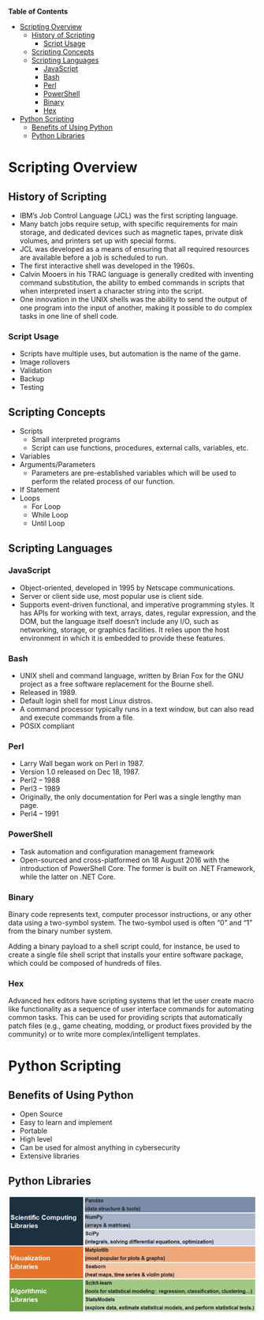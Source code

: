 <!-- START doctoc generated TOC please keep comment here to allow auto update -->
<!-- DON'T EDIT THIS SECTION, INSTEAD RE-RUN doctoc TO UPDATE -->
**Table of Contents**

- [Scripting Overview](#scripting-overview)
  - [History of Scripting](#history-of-scripting)
    - [Script Usage](#script-usage)
  - [Scripting Concepts](#scripting-concepts)
  - [Scripting Languages](#scripting-languages)
    - [JavaScript](#javascript)
    - [Bash](#bash)
    - [Perl](#perl)
    - [PowerShell](#powershell)
    - [Binary](#binary)
    - [Hex](#hex)
- [Python Scripting](#python-scripting)
  - [Benefits of Using Python](#benefits-of-using-python)
  - [Python Libraries](#python-libraries)

<!-- END doctoc generated TOC please keep comment here to allow auto update -->

# Scripting Overview

## History of Scripting

- IBM’s Job Control Language (JCL) was the first scripting language. 
- Many batch jobs require setup, with specific requirements for main storage, and dedicated devices such as magnetic tapes, private disk volumes, and printers set up with special forms.
- JCL was developed as a means of ensuring that all required resources are available before a job is scheduled to run.
- The first interactive shell was developed in the 1960s.
- Calvin Mooers in his TRAC language is generally credited with inventing command substitution, the ability to embed commands in scripts that when interpreted insert a character string into the script.
- One innovation in the UNIX shells was the ability to send the output of one program into the input of another, making it possible to do complex tasks in one line of shell code.

### Script Usage

- Scripts have multiple uses, but automation is the name of the game.
- Image rollovers
- Validation
- Backup
- Testing

## Scripting Concepts

- Scripts
	- Small interpreted programs
	- Script can use functions, procedures, external calls, variables, etc.
- Variables
- Arguments/Parameters
	- Parameters are pre-established variables which will be used to perform the related process of our function.
- If Statement
- Loops
	- For Loop
	- While Loop
	- Until Loop

## Scripting Languages

### JavaScript

- Object-oriented, developed in 1995 by Netscape communications.
- Server or client side use, most popular use is client side.
- Supports event-driven functional, and imperative programming styles. It has APIs for working with text, arrays, dates, regular expression, and the DOM, but the language itself doesn’t include any I/O, such as networking, storage, or graphics facilities. It relies upon the host environment in which it is embedded to provide these features.

### Bash

- UNIX shell and command language, written by Brian Fox for the GNU project as a free software replacement for the Bourne shell.
-  Released in 1989.
- Default login shell for most Linux distros.
- A command processor typically runs in a text window, but can also read and execute commands from a file.
- POSIX compliant

### Perl

- Larry Wall began work on Perl in 1987.
- Version 1.0 released on Dec 18, 1987.
- Perl2 – 1988
- Perl3 – 1989
- Originally, the only documentation for Perl was a single lengthy man page.
- Perl4 – 1991

### PowerShell

- Task automation and configuration management framework
- Open-sourced and cross-platformed on 18 August 2016 with the introduction of PowerShell Core. The former is built on .NET Framework, while the latter on .NET Core.

### Binary

Binary code represents text, computer processor instructions, or any other data using a two-symbol system. The two-symbol used is often “0” and “1” from the binary number system.

Adding a binary payload to a shell script could, for instance, be used to create a single file shell script that installs your entire software package, which could be composed of hundreds of files.

### Hex

Advanced hex editors have scripting systems that let the user create macro like functionality as a sequence of user interface commands for automating common tasks. This can be used for providing scripts that automatically patch files (e.g., game cheating, modding, or product fixes provided by the community) or to write more complex/intelligent templates.

# Python Scripting

## Benefits of Using Python

- Open Source
- Easy to learn and implement
- Portable
- High level
- Can be used for almost anything in cybersecurity
- Extensive libraries

## Python Libraries

![](images/Pasted%20image%2020230323153510.png)
